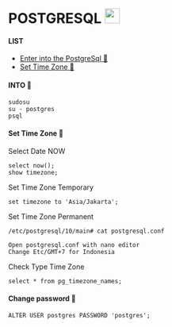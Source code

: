 # POSTGRESQL <img src="https://raw.githubusercontent.com/MartinHeinz/MartinHeinz/master/wave.gif" width="30px">

#### LIST
- [Enter into the PostgreSql 👻](#into-)
- [Set Time Zone 👻](#set-time-zone-)

#### INTO 👻
    sudosu
    su - postgres
    psql

#### Set Time Zone 👻

Select Date NOW

    select now();
    show timezone;
    
Set Time Zone Temporary

    set timezone to 'Asia/Jakarta';
    
Set Time Zone Permanent

    /etc/postgresql/10/main# cat postgresql.conf
    
    Open postgresql.conf with nano editor
    Change Etc/GMT+7 for Indonesia
    
Check Type Time Zone
    
    select * from pg_timezone_names;


#### Change password 👻
    ALTER USER postgres PASSWORD 'postgres';

